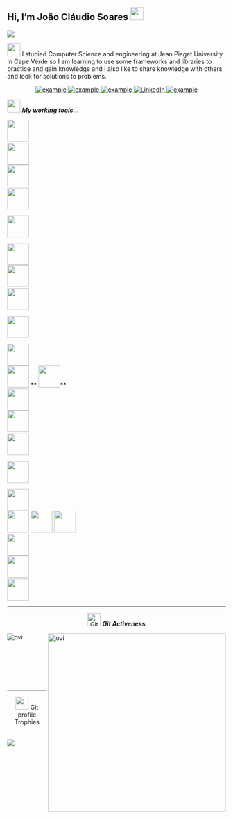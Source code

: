 ## Hi, I’m João Cláudio Soares <img src = "https://raw.githubusercontent.com/MartinHeinz/MartinHeinz/master/wave.gif" width = 30px> 
<p>
  <a href="https://github.com/DenverCoder1/readme-typing-svg"><img src="https://readme-typing-svg.herokuapp.com?&font=IBM+Plex+Sans&color=abcdef&size=20&lines=Welcome+to+my+GitHub+Profile!;I'm+a+Web+Developer;I'm+also+programmer+Computer+Engineering" /></a>
</p>

<p>
<img src="https://github.com/TheDudeThatCode/TheDudeThatCode/blob/master/Assets/Developer.gif" width="30px"> I studied Computer Science and engineering at Jean Piaget University in Cape Verde so I am learning to use some frameworks and libraries to practice and gain knowledge and I also like to share knowledge with others and look for solutions to problems.

</p>

<p align ="center">
   <a  href="https://nhaportfolio.herokuapp.com" target="_blank"> 
    <img src="https://img.shields.io/badge/My_Website-000000?style=for-the-badge&logo=Microsoft-edge&logoColor=white" alt="example"/>
  </a>
  <a href="https://www.facebook.com/joaoclaudio.soares.1/" target="_blank">
      <img src="https://img.shields.io/badge/facebook-1877F2?style=for-the-badge&logo=facebook&logoColor=white" alt="example"/>
  </a>	
  <a href="mailto:jcvsoares1@gmail.com" target="_blank">
    <img src="https://img.shields.io/badge/Gmail-D14836?style=for-the-badge&logo=gmail&logoColor=white" alt="example"/>
  </a>
   <a href="https://www.linkedin.com/in/jo%C3%A3o-cl%C3%A1udio-soares1/" target="_blank">
    <img alt="LinkedIn" src="https://img.shields.io/badge/LinkedIn-0077B5?style=for-the-badge&logo=linkedin&logoColor=white">
  </a>   
 
  </a>  
  <a href="https://twitter.com/kulido1" target="_blank">
      <img src="https://img.shields.io/badge/Twitter-1DA1F2.svg?style=for-the-badge&logo=twitter&logoColor=white" alt="example"/>
    </a>
  </p>


<img src="https://media.giphy.com/media/iY8CRBdQXODJSCERIr/giphy.gif" width="30px">&nbsp;***My working tools...***
<p align="left">
  
  
   <code><img height="50" src="https://www.vectorlogo.zone/logos/php/php-icon.svg"></code>
  <code> <img height="50" src="https://www.vectorlogo.zone/logos/javascript/javascript-ar21.svg"> </code>
 <code><img height="50" src="https://www.vectorlogo.zone/logos/android/android-official.svg"></code>
   <code> <img height="50" src="https://www.vectorlogo.zone/logos/laravel/laravel-ar21.svg"> </code>
    <code> <img height="50" src="https://www.vectorlogo.zone/logos/heroku/heroku-ar21.svg"> </code>
  <code> <img height="50" src="https://www.vectorlogo.zone/logos/linux/linux-ar21.svg"> </code>
  <code><img height="50" src="https://www.vectorlogo.zone/logos/nodejs/nodejs-ar21.svg"></code>
  <code> <img height="50" src="https://www.vectorlogo.zone/logos/reactjs/reactjs-ar21.svg"> </code>
  <code> <img height="50" src="https://www.vectorlogo.zone/logos/mysql/mysql-ar21.svg"> </code>
    <code> <img height="50" src="https://www.vectorlogo.zone/logos/json/json-ar21.svg"> </code>
    <code><img height="50" src="https://www.vectorlogo.zone/logos/postgresql/postgresql-horizontal.svg"></code>
  **  <code><img height="50" src="https://www.vectorlogo.zone/logos/python/python-ar21.svg"></code>**
  <code> <img height="50" src="https://www.vectorlogo.zone/logos/java/java-ar21.svg"> </code>
    <code><img height="50" src="https://www.vectorlogo.zone/logos/jquery/jquery-official.svg"></code>
  <code> <img height="50" src="https://www.vectorlogo.zone/logos/dotnet/dotnet-ar21.svg"> </code>
  <code> <img height="50" src="https://www.vectorlogo.zone/logos/w3_html5/w3_html5-ar21.svg"> </code>
  <code> <img height="50" src="https://www.vectorlogo.zone/logos/sqlite/sqlite-ar21.svg"> </code>
    <code><img height="50" src="https://www.vectorlogo.zone/logos/git-scm/git-scm-ar21.svg"></code>
  <code><img height="50" src="https://www.vectorlogo.zone/logos/ionicframework/ionicframework-ar21.svg"></code>
   <code><img height="50" src="https://www.vectorlogo.zone/logos/phpmyadmin/phpmyadmin-ar21.svg"></code>
  <code> <img height="50" src="https://www.vectorlogo.zone/logos/netlifyapp_watercss/netlifyapp_watercss-ar21.svg"> </code>
  <code><img height="50" src="https://www.vectorlogo.zone/logos/firebase/firebase-ar21.svg"></code>
  <code> <img height="50" src="https://www.vectorlogo.zone/logos/github/github-ar21.svg"> </code>
  <hr>
  <p align="center">
 <img src="https://media.giphy.com/media/W5eoZHPpUx9sapR0eu/giphy.gif" width="30px" alt="Git"/>&nbsp;<i><b>Git Activeness</b></i></p>
 
<p><img align="left" src="https://github-readme-stats.vercel.app/api/top-langs/?username=joao-claudio1&layout=compact&langs_count=7&theme=chartreuse-dark" alt="ovi" /></p>
<p>&nbsp;<img align="right" src="https://github-readme-stats.vercel.app/api?username=joao-claudio1&show_icons=true&theme=chartreuse-dark&include_all_commits=true&count_private=true" alt="ovi" width="410" /></p>
<br><br><br><br><br>

<hr>


<p align="center"><img src="https://media.giphy.com/media/QaMcXSekUWx7aogAUr/giphy.gif" width="30" />&nbsp;Git profile Trophies</p><br>
<img src="https://github-profile-trophy.vercel.app/?username=joao-claudio1&theme=juicyfresh&no-bg=true" />
